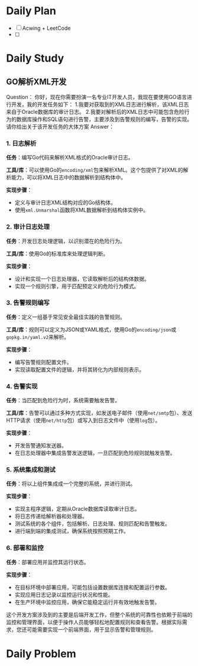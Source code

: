 # Daily Plan
- [ ] Acwing + LeetCode
- [ ] 
# Daily Study
## GO解析XML开发
Question：
你好，现在你需要扮演一名专业IT开发人员，我现在要使用GO语言进行开发，我的开发任务如下： 1.我要对获取到的XML日志进行解析，该XML日志来自于Oracle数据库的审计日志。 2.我要对解析后的XML日志中可能包含危险行为的数据库操作和SQL语句进行告警，主要涉及到告警规则的编写，告警的实现。 请你给出关于该开发任务的大体方案
Answer：
### 1. 日志解析

**任务**：编写Go代码来解析XML格式的Oracle审计日志。

**工具/库**：可以使用Go的`encoding/xml`包来解析XML。这个包提供了对XML的解析能力，可以将XML日志中的数据解析到结构体中。

**实现步骤**：

- 定义与审计日志XML结构对应的Go结构体。
- 使用`xml.Unmarshal`函数将XML数据解析到结构体实例中。

### 2. 审计日志处理

**任务**：开发日志处理逻辑，以识别潜在的危险行为。

**工具/库**：使用Go的标准库来处理逻辑判断。

**实现步骤**：

- 设计和实现一个日志处理器，它读取解析后的结构体数据。
- 实现一个规则引擎，用于匹配预定义的危险行为模式。

### 3. 告警规则编写

**任务**：定义一组基于常见安全最佳实践的告警规则。

**工具/库**：规则可以定义为JSON或YAML格式，使用Go的`encoding/json`或`gopkg.in/yaml.v2`来解析。

**实现步骤**：

- 编写告警规则配置文件。
- 实现读取配置文件的逻辑，并将其转化为内部规则表示。

### 4. 告警实现

**任务**：当匹配到危险行为时，系统需要触发告警。

**工具/库**：告警可以通过多种方式实现，如发送电子邮件（使用`net/smtp`包）、发送HTTP请求（使用`net/http`包）或写入到日志文件中（使用`log`包）。

**实现步骤**：

- 开发告警通知发送器。
- 在日志处理器中集成告警发送逻辑，一旦匹配到危险规则就触发告警。

### 5. 系统集成和测试

**任务**：将以上组件集成成一个完整的系统，并进行测试。

**实现步骤**：

- 实现主程序逻辑，定期从Oracle数据库读取审计日志。
- 将日志传递给解析器和处理器。
- 测试系统的各个组件，包括解析、日志处理、规则匹配和告警触发。
- 进行端到端的集成测试，确保系统按照预期工作。

### 6. 部署和监控

**任务**：部署应用并监控其运行状态。

**实现步骤**：

- 在目标环境中部署应用，可能包括设置数据库连接和配置运行参数。
- 实现应用日志记录以监控运行状况和性能。
- 在生产环境中监控应用，确保它能稳定运行并有效地触发告警。

这个开发方案涉及到的主要是后端开发工作，但整个系统的可靠性也依赖于前端的监控和管理界面，以便于操作人员能够轻松地配置规则和查看告警。根据实际需求，您还可能需要实现一个前端界面，用于显示告警和管理规则。
# Daily Problem